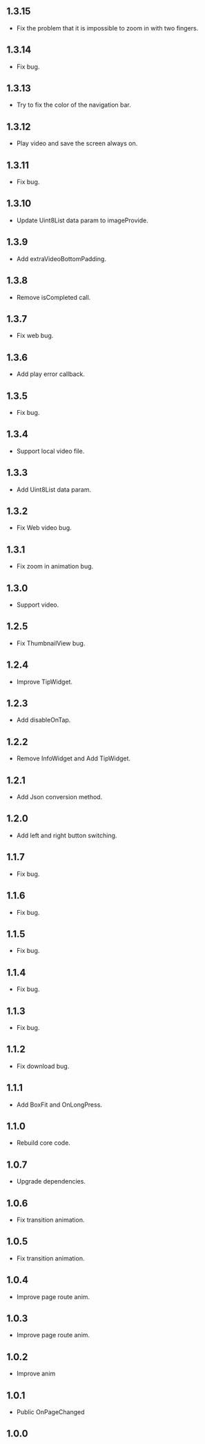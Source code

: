 ## 1.3.15
* Fix the problem that it is impossible to zoom in with two fingers.
## 1.3.14
* Fix bug.
## 1.3.13
* Try to fix the color of the navigation bar.
## 1.3.12
* Play video and save the screen always on.
## 1.3.11
* Fix bug.
## 1.3.10
* Update Uint8List data param to imageProvide.
## 1.3.9
* Add extraVideoBottomPadding.
## 1.3.8
* Remove isCompleted call.
## 1.3.7
* Fix web bug.
## 1.3.6
* Add play error callback.
## 1.3.5
* Fix bug.
## 1.3.4
* Support local video file.
## 1.3.3
* Add Uint8List data param.
## 1.3.2
* Fix Web video bug.
## 1.3.1
* Fix zoom in animation bug.
## 1.3.0
* Support video.
## 1.2.5
* Fix ThumbnailView bug.
## 1.2.4
* Improve TipWidget.
## 1.2.3
* Add disableOnTap.
## 1.2.2
* Remove InfoWidget and Add TipWidget.
## 1.2.1
* Add Json conversion method.
## 1.2.0
* Add left and right button switching.
## 1.1.7
* Fix bug.
## 1.1.6
* Fix bug.
## 1.1.5
* Fix bug.
## 1.1.4
* Fix bug.
## 1.1.3
* Fix bug.
## 1.1.2
* Fix download bug.
## 1.1.1
* Add BoxFit and OnLongPress.
## 1.1.0
* Rebuild core code.
## 1.0.7
* Upgrade dependencies.
## 1.0.6
* Fix transition animation.
## 1.0.5
* Fix transition animation.
## 1.0.4
* Improve page route anim.
## 1.0.3
* Improve page route anim.
## 1.0.2
* Improve anim
## 1.0.1
* Public OnPageChanged
## 1.0.0
